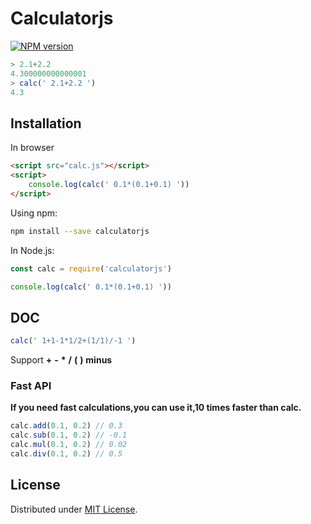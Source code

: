 # Calculatorjs

[![NPM version](https://img.shields.io/npm/v/calculatorjs.svg?style=flat)](https://www.npmjs.com/package/calculatorjs)

```javascript
> 2.1+2.2
4.300000000000001
> calc(' 2.1+2.2 ')
4.3
```

## Installation
In browser
```html
<script src="calc.js"></script>
<script>
    console.log(calc(' 0.1*(0.1+0.1) '))
</script>
```
Using npm:
```bash
npm install --save calculatorjs
```
In Node.js:
```javascript
const calc = require('calculatorjs')

console.log(calc(' 0.1*(0.1+0.1) '))
```

## DOC
```javascript
calc(' 1+1-1*1/2+(1/1)/-1 ')
```
Support **+** **-** **\*** **/** **(** **)** **minus**

### Fast API
**If you need fast calculations,you can use it,10 times faster than calc.**
```javascript
calc.add(0.1, 0.2) // 0.3
calc.sub(0.1, 0.2) // -0.1
calc.mul(0.1, 0.2) // 0.02
calc.div(0.1, 0.2) // 0.5
```
## License

Distributed under [MIT License](http://opensource.org/licenses/MIT).
